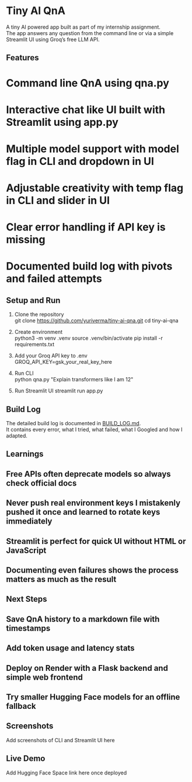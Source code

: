 # Tiny AI QnA

A tiny AI powered app built as part of my internship assignment.  
The app answers any question from the command line or via a simple Streamlit UI using Groq’s free LLM API.

## Features
# Command line QnA using qna.py  
# Interactive chat like UI built with Streamlit using app.py  
# Multiple model support with model flag in CLI and dropdown in UI  
# Adjustable creativity with temp flag in CLI and slider in UI  
# Clear error handling if API key is missing  
# Documented build log with pivots and failed attempts  

## Setup and Run

1. Clone the repository  
git clone https://github.com/yuriverma/tiny-ai-qna.git
cd tiny-ai-qna


2. Create environment  
python3 -m venv .venv
source .venv/bin/activate
pip install -r requirements.txt

3. Add your Groq API key to .env  
GROQ_API_KEY=gsk_your_real_key_here

4. Run CLI  
python qna.py "Explain transformers like I am 12"

5. Run Streamlit UI 
streamlit run app.py


## Build Log
The detailed build log is documented in [BUILD_LOG.md](BUILD_LOG.md).  
It contains every error, what I tried, what failed, what I Googled and how I adapted.

## Learnings
## Free APIs often deprecate models so always check official docs  
## Never push real environment keys I mistakenly pushed it once and learned to rotate keys immediately  
## Streamlit is perfect for quick UI without HTML or JavaScript  
## Documenting even failures shows the process matters as much as the result  

## Next Steps
## Save QnA history to a markdown file with timestamps  
## Add token usage and latency stats  
## Deploy on Render with a Flask backend and simple web frontend  
## Try smaller Hugging Face models for an offline fallback  

## Screenshots
Add screenshots of CLI and Streamlit UI here

## Live Demo
Add Hugging Face Space link here once deployed

